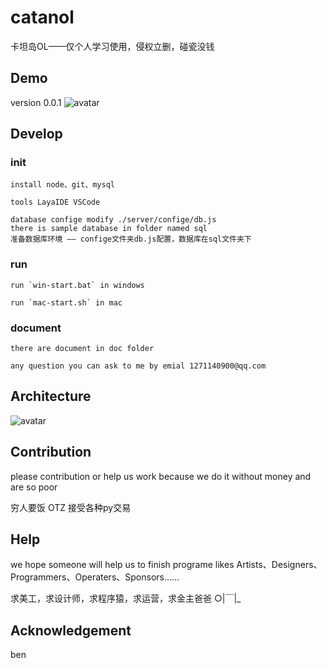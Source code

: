 # catanol
卡坦岛OL——仅个人学习使用，侵权立删，碰瓷没钱

## Demo
version 0.0.1
![avatar](./doc/img/demo.gif)

## Develop 

### init 
    
    install node、git、mysql

    tools LayaIDE VSCode

    database confige modify ./server/confige/db.js
    there is sample database in folder named sql
    准备数据库环境 —— confige文件夹db.js配置，数据库在sql文件夹下

### run

    run `win-start.bat` in windows

    run `mac-start.sh` in mac

### document

    there are document in doc folder

    any question you can ask to me by emial 1271140900@qq.com

## Architecture

![avatar](./doc/img/Architecture.png)

## Contribution

please contribution or help us work because we do it without money and are so poor

穷人要饭 OTZ 
接受各种py交易

## Help

we hope someone will help us to finish programe likes Artists、Designers、Programmers、Operaters、Sponsors……

求美工，求设计师，求程序猿，求运营，求金主爸爸 ○|￣|_

## Acknowledgement

ben
